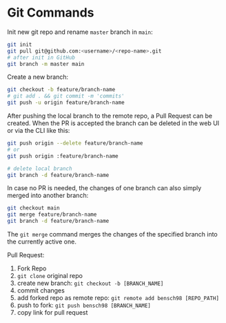 # Git Commands

Init new git repo and rename `master` branch in `main`:

```bash
git init
git pull git@github.com:<username>/<repo-name>.git
# after init in GitHub
git branch -m master main
```

Create a new branch:
```bash
git checkout -b feature/branch-name
# git add . && git commit -m 'commits'
git push -u origin feature/branch-name
```

After pushing the local branch to the remote repo, a Pull Request can be created.
When the PR is accepted the branch can be deleted in the web UI or via the CLI like this:
```bash
git push origin --delete feature/branch-name
# or
git push origin :feature/branch-name

# delete local branch
git branch -d feature/branch-name
```

In case no PR is needed, the changes of one branch can also simply merged into another branch:
```bash
git checkout main
git merge feature/branch-name
git branch -d feature/branch-name
```

The `git merge` command merges the changes of the specified branch into the currently active one.

Pull Request:
1. Fork Repo
2. `git clone` original repo
3. create new branch: `git checkout -b [BRANCH_NAME]`
4. commit changes
5. add forked repo as remote repo: `git remote add bensch98 [REPO_PATH]`
6. push to fork: `git push bensch98 [BRANCH_NAME]`
7. copy link for pull request
